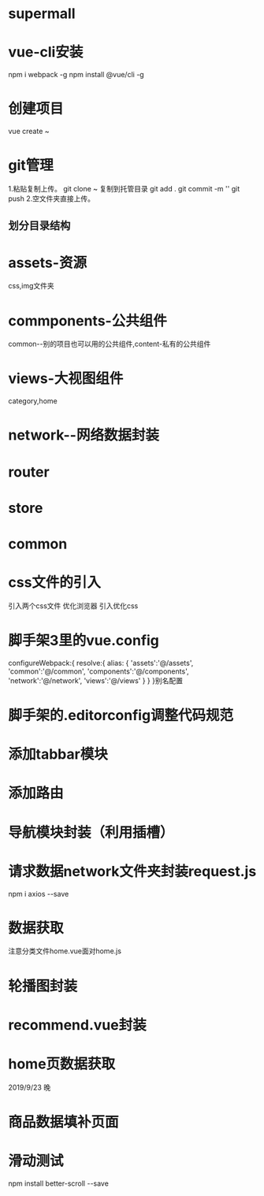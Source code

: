 
# supermall
# vue-cli安装
npm i webpack -g
npm install @vue/cli -g
# 创建项目
vue create ~
# git管理
1.粘贴复制上传。
git clone ~
复制到托管目录
git add .
git commit -m ''
git push
2.空文件夹直接上传。

## 划分目录结构
# assets-资源
css,img文件夹
# commponents-公共组件
common--别的项目也可以用的公共组件,content-私有的公共组件
# views-大视图组件
category,home
# network--网络数据封装
# router
# store
# common

# css文件的引入
引入两个css文件
优化浏览器 引入优化css

# 脚手架3里的vue.config
configureWebpack:{
        resolve:{
           alias: {
               'assets':'@/assets',
               'common':'@/common',
               'components':'@/components',
               'network':'@/network',
               'views':'@/views' 
           }
        }
    }别名配置
# 脚手架的.editorconfig调整代码规范

# 添加tabbar模块
# 添加路由
# 导航模块封装（利用插槽）

# 请求数据network文件夹封装request.js
npm i axios --save

# 数据获取
注意分类文件home.vue面对home.js
# 轮播图封装
# recommend.vue封装
# home页数据获取
2019/9/23 晚
# 商品数据填补页面
# 滑动测试
npm install better-scroll --save
